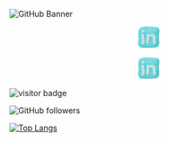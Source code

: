 ![GitHub Banner](DESHONDIXONnewbanner.png)

<p align="center">
  <a href="https://www.linkedin.com/in/deshondixon/" target="blank" rel="noopener noreferrer"><img height="38" src="./icons8-linkedin-69.png"></a>&nbsp;&nbsp;
</p>

<p align="center">
  <a href="https://www.linkedin.com/in/deshondixon/" target="blank" rel="noopener noreferrer"><img height="38" src="./icons8-linkedin-69.png"></a>&nbsp;&nbsp;
</p>

![visitor badge](https://visitor-badge.glitch.me/badge?page_id=deshondixon&left_color=lightblue&right_color=gray&left_text=Hey%20Vistors👋 )

![GitHub followers](https://img.shields.io/github/followers/USER?style=social)


[![Top Langs](https://github-readme-stats.vercel.app/api/top-langs/?username=deshondixon&langs_count=10&layout=compact&show_icons=true&theme=github_dark)](https://github.com/deshondixon/github-readme-stats)
